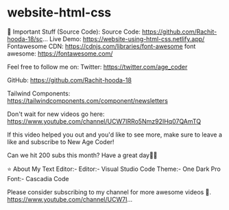 # website-html-css

📁 Important Stuff (Source Code):
	 Source Code: https://github.com/Rachit-hooda-18/sc...
 	Live Demo: https://website-using-html-css.netlify.app/
 	Fontawesome CDN: https://cdnjs.com/libraries/font-awesome
 	font awesome: https://fontawesome.com/

Feel free to follow me on:
Twitter: https://twitter.com/age_coder

GitHub: https://github.com/Rachit-hooda-18

Tailwind Components: https://tailwindcomponents.com/component/newsletters

Don't wait for new videos go here: https://www.youtube.com/channel/UCW7IRRo5Nmz92IHq07QAmTQ

If this video helped you out and you'd like to see more, make sure to leave a like and subscribe to New Age Coder!

Can we hit 200 subs this month?
Have a great day💖😀

⭐ About My Text Editor:-
                 Editor:-   Visual Studio Code
                 Theme:- One Dark Pro
                  Font:- Cascadia Code

Please consider subscribing to my channel for more awesome videos 🙏.
https://www.youtube.com/channel/UCW7I...
